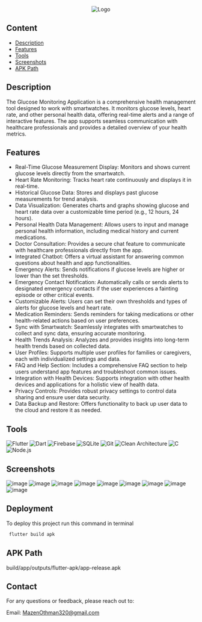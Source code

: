 
<p align="center">
  <img src="screenshots/ll.jpg" alt="Logo" >
</p>



## Content
 - [Description](#description)
 - [Features](#features)
 - [Tools](#tools)
 - [Screenshots](#screenshots)
 - [APK Path ](#apk-path )




## Description

The Glucose Monitoring Application is a comprehensive health management tool designed to work with smartwatches. It monitors glucose levels, heart rate, and other personal health data, offering real-time alerts and a range of interactive features. The app supports seamless communication with healthcare professionals and provides a detailed overview of your health metrics.





## Features

- Real-Time Glucose Measurement Display: Monitors and shows current glucose levels directly from the smartwatch.
- Heart Rate Monitoring: Tracks heart rate continuously and displays it in real-time.
- Historical Glucose Data: Stores and displays past glucose measurements for trend analysis.
- Data Visualization: Generates charts and graphs showing glucose and heart rate data over a customizable time period (e.g., 12 hours, 24 hours).
- Personal Health Data Management: Allows users to input and manage personal health information, including medical history and current medications.
- Doctor Consultation: Provides a secure chat feature to communicate with healthcare professionals directly from the app.
- Integrated Chatbot: Offers a virtual assistant for answering common questions about health and app functionalities.
- Emergency Alerts: Sends notifications if glucose levels are higher or lower than the set thresholds.
- Emergency Contact Notification: Automatically calls or sends alerts to designated emergency contacts if the user experiences a fainting episode or other critical events.
- Customizable Alerts: Users can set their own thresholds and types of alerts for glucose levels and heart rate.
- Medication Reminders: Sends reminders for taking medications or other health-related actions based on user preferences.
- Sync with Smartwatch: Seamlessly integrates with smartwatches to collect and sync data, ensuring accurate monitoring.
- Health Trends Analysis: Analyzes and provides insights into long-term health trends based on collected data.
- User Profiles: Supports multiple user profiles for families or caregivers, each with individualized settings and data.
- FAQ and Help Section: Includes a comprehensive FAQ section to help users understand app features and troubleshoot common issues.
- Integration with Health Devices: Supports integration with other health devices and applications for a holistic view of health data.
- Privacy Controls: Provides robust privacy settings to control data sharing and ensure user data security.
- Data Backup and Restore: Offers functionality to back up user data to the cloud and restore it as needed.




## Tools
![Flutter](https://img.shields.io/badge/Flutter-%2302569B.svg?style=for-the-badge&logo=Flutter&logoColor=white)
![Dart](https://img.shields.io/badge/Dart-%230175C2.svg?style=for-the-badge&logo=Dart&logoColor=white)
![Firebase](https://img.shields.io/badge/Firebase-%23FF5722.svg?style=for-the-badge&logo=Firebase&logoColor=white)
![SQLite](https://img.shields.io/badge/SQLite-%2307405F.svg?style=for-the-badge&logo=SQLite&logoColor=white)
![Git](https://img.shields.io/badge/Git-%23F05033.svg?style=for-the-badge&logo=Git&logoColor=white)
![Clean Architecture](https://img.shields.io/badge/Clean_Architecture-%2300B2A0.svg?style=for-the-badge&logo=architectural&logoColor=white)
![C](https://img.shields.io/badge/C-%2300599C.svg?style=for-the-badge&logo=C&logoColor=white)
![Node.js](https://img.shields.io/badge/Node.js-%233C873A.svg?style=for-the-badge&logo=Node.js&logoColor=white)




## Screenshots



![image](screenshots/1.jpg)
![image](screenshots/2.jpg)
![image](screenshots/3.jpg)
![image](screenshots/4.jpg)
![image](screenshots/5.jpg)
![image](screenshots/6.jpg)
![image](screenshots/7.jpg)
![image](screenshots/8.jpg)
![image](screenshots/9.jpg)



## Deployment

To deploy this project run this command in terminal

```bash
 flutter build apk
```

## APK Path 
build/app/outputs/flutter-apk/app-release.apk


## Contact
For any questions or feedback, please reach out to:

Email: MazenOthman320@gmail.com
